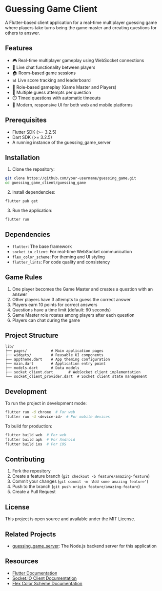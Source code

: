 # Guessing Game Client

A Flutter-based client application for a real-time multiplayer guessing game where players take turns being the game master and creating questions for others to answer.

## Features

- 🎮 Real-time multiplayer gameplay using WebSocket connections
- 💬 Live chat functionality between players
- 🏠 Room-based game sessions
- 📊 Live score tracking and leaderboard
- 👑 Role-based gameplay (Game Master and Players)
- 🎯 Multiple guess attempts per question
- ⏱️ Timed questions with automatic timeouts
- 🎨 Modern, responsive UI for both web and mobile platforms

## Prerequisites

- Flutter SDK (>= 3.2.5)
- Dart SDK (>= 3.2.5)
- A running instance of the guessing_game_server

## Installation

1. Clone the repository:

```bash
git clone https://github.com/your-username/guessing_game.git
cd guessing_game_client/guessing_game
```

2. Install dependencies:

```bash
flutter pub get
```

3. Run the application:

```bash
flutter run
```

## Dependencies

- `flutter`: The base framework
- `socket_io_client`: For real-time WebSocket communication
- `flex_color_scheme`: For theming and UI styling
- `flutter_lints`: For code quality and consistency

## Game Rules

1. One player becomes the Game Master and creates a question with an answer
2. Other players have 3 attempts to guess the correct answer
3. Players earn 10 points for correct answers
4. Questions have a time limit (default: 60 seconds)
5. Game Master role rotates among players after each question
6. Players can chat during the game

## Project Structure

```
lib/
├── pages/           # Main application pages
├── widgets/         # Reusable UI components
├── apptheme.dart    # App theming configuration
├── main.dart        # Application entry point
├── models.dart      # Data models
├── socket_client.dart       # WebSocket client implementation
└── socket_client_provider.dart  # Socket client state management
```

## Development

To run the project in development mode:

```bash
flutter run -d chrome  # For web
flutter run -d <device-id>  # For mobile devices
```

To build for production:

```bash
flutter build web  # For web
flutter build apk  # For Android
flutter build ios  # For iOS
```

## Contributing

1. Fork the repository
2. Create a feature branch (`git checkout -b feature/amazing-feature`)
3. Commit your changes (`git commit -m 'Add some amazing feature'`)
4. Push to the branch (`git push origin feature/amazing-feature`)
5. Create a Pull Request

## License

This project is open source and available under the MIT License.

## Related Projects

- [guessing_game_server](../guessing_game_server): The Node.js backend server for this application

## Resources

- [Flutter Documentation](https://docs.flutter.dev/)
- [Socket.IO Client Documentation](https://pub.dev/packages/socket_io_client)
- [Flex Color Scheme Documentation](https://pub.dev/packages/flex_color_scheme)
